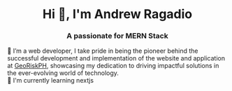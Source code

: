
<h1 align="center">Hi 👋, I'm Andrew Ragadio</h1>
<h3 align="center">A passionate for MERN Stack</h3>

🔭 I’m a web developer, I take pride in being the pioneer behind the successful development and implementation of the website and application at <a href="https://georisk.gov.ph">GeoRiskPH</a>, showcasing my dedication to driving impactful solutions in the ever-evolving world of technology. <br>
🌱 I'm currently learning nextjs <br>

<!---
[![](https://visitcount.itsvg.in/api?id=devdruh&icon=2&color=0)](https://visitcount.itsvg.in)
devdruh/devdruh is a ✨ special ✨ repository because its `README.md` (this file) appears on your GitHub profile.
You can click the Preview link to take a look at your changes.
--->
